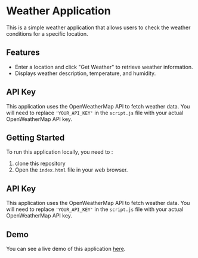 # Weather Application

This is a simple weather application that allows users to check the weather conditions for a specific location.

## Features

- Enter a location and click "Get Weather" to retrieve weather information.
- Displays weather description, temperature, and humidity.

## API Key

This application uses the OpenWeatherMap API to fetch weather data. You will need to replace `'YOUR_API_KEY'` in the `script.js` file with your actual OpenWeatherMap API key.

## Getting Started

To run this application locally, you need to :

1. clone this repository
2. Open the `index.html` file in your web browser.

## API Key

This application uses the OpenWeatherMap API to fetch weather data. You will need to replace `'YOUR_API_KEY'` in the `script.js` file with your actual OpenWeatherMap API key.

## Demo

You can see a live demo of this application [here](https://weather-application-assessment.netlify.app/).

